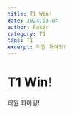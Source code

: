 ```yaml
---
title: T1 Win!
date: 2024.03.04
author: Faker
category: T1
tags: T1
excerpt: 티원 화이팅!
---
```


# T1 Win!

티원 화이팅!
